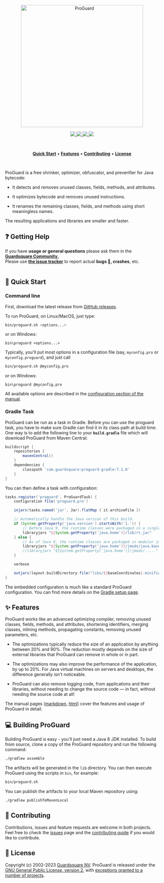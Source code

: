 <p align="center">
  <br />
  <br />
  <a href="https://www.guardsquare.com/proguard">
    <img
      src="https://www.guardsquare.com/hubfs/Logos/ProGuard-Logo-Email.png"
      alt="ProGuard" width="400">
  </a>
</p>

<!-- Badges -->
<p align="center">
  <!-- CI -->
  <a href="https://github.com/Guardsquare/proguard/actions?query=workflow%3A%22Continuous+Integration%22">
    <img src="https://github.com/Guardsquare/proguard/workflows/Continuous%20Integration/badge.svg">
  </a>
  
  <!-- Github version -->
  <!--
  <a href="releases">
    <img src="https://img.shields.io/github/v/release/guardsquare/proguard">
  </a>
  -->
    
  <!-- Maven -->
  <a href="https://search.maven.org/search?q=g:com.guardsquare">
    <img src="https://img.shields.io/maven-central/v/com.guardsquare/proguard-base">
  </a>
  
  <!-- License -->
  <a href="LICENSE">
    <img src="https://img.shields.io/github/license/guardsquare/proguard">
  </a>

  <!-- Twitter -->
  <a href="https://twitter.com/Guardsquare">
    <img src="https://img.shields.io/twitter/follow/guardsquare?style=social">
  </a>
</p>

<br />
<p align="center">
  <a href="#-quick-start"><b>Quick Start</b></a> •
  <a href="#-features"><b>Features</b></a> •
  <a href="#-contributing"><b>Contributing</b></a> •
  <a href="#-license"><b>License</b></a>
</p>
<br />

ProGuard is a free shrinker, optimizer, obfuscator, and preverifier for Java
bytecode:

* It detects and removes unused classes, fields, methods, and attributes.

* It optimizes bytecode and removes unused instructions.

* It renames the remaining classes, fields, and methods using short
  meaningless names.

The resulting applications and libraries are smaller and faster.

## ❓ Getting Help
If you have **usage or general questions** please ask them in the <a href="https://community.guardsquare.com/?utm_source=github&utm_medium=site-link&utm_campaign=github-community">**Guardsquare Community**.</a>  
Please use <a href="https://github.com/guardsquare/proguard/issues">**the issue tracker**</a> to report actual **bugs 🐛, crashes**, etc.
<br />
<br />

## 🚀 Quick Start

### Command line

First, download the latest release from [GitHub releases](https://github.com/Guardsquare/proguard/releases).

To run ProGuard, on Linux/MacOS, just type:

```bash
bin/proguard.sh <options...>
```

or on Windows:

```batch
bin\proguard <options...>
```

Typically, you'll put most options in a configuration file (say,
`myconfig.pro` or `myconfig.proguard`), and just call

```bash
bin/proguard.sh @myconfig.pro
```

or on Windows:

```batch
bin\proguard @myconfig.pro
```

All available options are described in the [configuration section of the manual](https://www.guardsquare.com/manual/configuration/usage).

### Gradle Task

ProGuard can be run as a task in Gradle. Before you can use the proguard task, you have to make sure Gradle can
find it in its class path at build time. One way is to add the following
line to your **`build.gradle`** file which will download ProGuard from Maven Central:

```Groovy
buildscript {
    repositories {
        mavenCentral()
    }
    dependencies {
        classpath 'com.guardsquare:proguard-gradle:7.1.0'
    }
}
```

You can then define a task with configuration:

```Groovy
tasks.register('proguard', ProGuardTask) {
    configuration file('proguard.pro')

    injars(tasks.named('jar', Jar).flatMap { it.archiveFile })

    // Automatically handle the Java version of this build.
    if (System.getProperty('java.version').startsWith('1.')) {
        // Before Java 9, the runtime classes were packaged in a single jar file.
        libraryjars "${System.getProperty('java.home')}/lib/rt.jar"
    } else {
        // As of Java 9, the runtime classes are packaged in modular jmod files.
        libraryjars "${System.getProperty('java.home')}/jmods/java.base.jmod", jarfilter: '!**.jar', filter: '!module-info.class'
        //libraryjars "${System.getProperty('java.home')}/jmods/....."
    }

    verbose

    outjars(layout.buildDirectory.file("libs/${baseCoordinates}-minified.jar"))
}
```

The embedded configuration is much like a standard ProGuard
configuration. You can find more details on the [Gradle setup page](https://www.guardsquare.com/manual/setup/gradle).

## ✨ Features

ProGuard works like an advanced optimizing compiler, removing unused classes,
fields, methods, and attributes, shortening identifiers, merging classes,
inlining methods, propagating constants, removing unused parameters, etc.

* The optimizations typically reduce the size of an application by anything
  between 20% and 90%. The reduction mostly depends on the size of external
  libraries that ProGuard can remove in whole or in part.

* The optimizations may also improve the performance of the application, by up
  to 20%. For Java virtual machines on servers and desktops, the difference
  generally isn't noticeable.

* ProGuard can also remove logging code, from applications and their
  libraries, without needing to change the source code &mdash; in fact,
  without needing the source code at all!

The manual pages ([markdown](docs/md),
[html](https://www.guardsquare.com/proguard/manual)) cover the features and usage of
ProGuard in detail.

## 💻 Building ProGuard

Building ProGuard is easy - you'll just need a Java 8 JDK installed. 
To build from source, clone a copy of the ProGuard repository and run the following command:

```bash
./gradlew assemble
```

The artifacts will be generated in the `lib` directory. You can then execute ProGuard using the
scripts in `bin`, for example:

```bash
bin/proguard.sh
```

You can publish the artifacts to your local Maven repository using:

```bash
./gradlew publishToMavenLocal
```

## 🤝 Contributing

Contributions, issues and feature requests are welcome in both projects.
Feel free to check the [issues](issues) page and the [contributing
guide](CONTRIBUTING.md) if you would like to contribute.

## 📝 License

Copyright (c) 2002-2023 [Guardsquare NV](https://www.guardsquare.com/).
ProGuard is released under the [GNU General Public License, version
2](LICENSE), with [exceptions granted to a number of
projects](docs/md/manual/license/gplexception.md).
